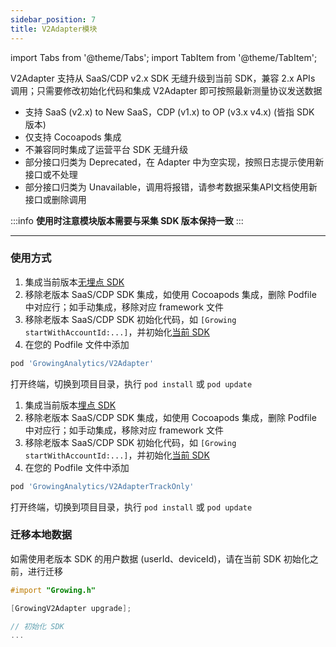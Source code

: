 ```yaml
---
sidebar_position: 7
title: V2Adapter模块
---
```

import Tabs from '@theme/Tabs';
import TabItem from '@theme/TabItem';

V2Adapter 支持从 SaaS/CDP v2.x SDK 无缝升级到当前 SDK，兼容 2.x APIs 调用；只需要修改初始化代码和集成 V2Adapter 即可按照最新测量协议发送数据

- 支持 SaaS (v2.x) to New SaaS，CDP (v1.x) to OP (v3.x v4.x) (皆指 SDK 版本)
- 仅支持 Cocoapods 集成
- 不兼容同时集成了运营平台 SDK 无缝升级
- 部分接口归类为 Deprecated，在 Adapter 中为空实现，按照日志提示使用新接口或不处理
- 部分接口归类为 Unavailable，调用将报错，请参考数据采集API文档使用新接口或删除调用

:::info
**使用时注意模块版本需要与采集 SDK 版本保持一致**
:::

--------

### 使用方式

<Tabs>
  <TabItem value="cocoapods" label="无埋点集成" default>

1. 集成当前版本[无埋点 SDK](/docs/3.x/ios/Introduce#无埋点-sdk-集成)
2. 移除老版本 SaaS/CDP SDK 集成，如使用 Cocoapods 集成，删除 Podfile 中对应行；如手动集成，移除对应 framework 文件
3. 移除老版本 SaaS/CDP SDK 初始化代码，如 `[Growing startWithAccountId:...]`，并初始化[当前 SDK](/docs/3.x/ios/Introduce#sdk-初始化配置)
4. 在您的 Podfile 文件中添加

```ruby
pod 'GrowingAnalytics/V2Adapter'
```

打开终端，切换到项目目录，执行 `pod install` 或 `pod update`

  </TabItem>
  <TabItem value="swiftPM" label="埋点集成">

1. 集成当前版本[埋点 SDK](/docs/3.x/ios/Introduce#埋点-sdk-集成)
2. 移除老版本 SaaS/CDP SDK 集成，如使用 Cocoapods 集成，删除 Podfile 中对应行；如手动集成，移除对应 framework 文件
3. 移除老版本 SaaS/CDP SDK 初始化代码，如 `[Growing startWithAccountId:...]`，并初始化[当前 SDK](/docs/3.x/ios/Introduce#sdk-初始化配置-1)
4. 在您的 Podfile 文件中添加

```ruby
pod 'GrowingAnalytics/V2AdapterTrackOnly'
```

打开终端，切换到项目目录，执行 `pod install` 或 `pod update`

  </TabItem>
</Tabs>

### 迁移本地数据

如需使用老版本 SDK 的用户数据 (userId、deviceId)，请在当前 SDK 初始化之前，进行迁移

```objectivec
#import "Growing.h"

[GrowingV2Adapter upgrade];

// 初始化 SDK
...
```